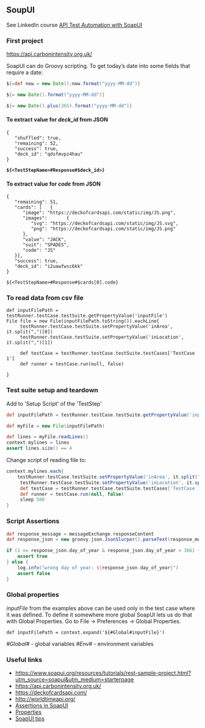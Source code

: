 ## SoupUI

See LinkedIn course [API Test Automation with SoapUI](https://www.linkedin.com/learning/api-test-automation-with-soapui/creating-your-first-project-in-soapui)

### First project

https://api.carbonintensity.org.uk/


SoapUI can do Groovy scripting. To get today’s date into some fields that require a date:


```groovy
${=def now = new Date();now.format("yyyy-MM-dd")}

${= new Date().format("yyyy-MM-dd")}

${= new Date().plus(365).format("yyyy-MM-dd")}
```

#### To extract value for *deck_id* from JSON
```
{
   "shuffled": true,
   "remaining": 52,
   "success": true,
   "deck_id": "qdsfmvpz4hau"
}
```
**`${<TestStepName>#Response#$deck_id>}`**

#### To extract value for *code* from JSON
```
{
   "remaining": 51,
   "cards": [   {
      "image": "https://deckofcardsapi.com/static/img/JS.png",
      "images":       {
         "svg": "https://deckofcardsapi.com/static/img/JS.svg",
         "png": "https://deckofcardsapi.com/static/img/JS.png"
      },
      "value": "JACK",
      "suit": "SPADES",
      "code": "JS"
   }],
   "success": true,
   "deck_id": "i2uawfwsc6kk"
}
```

`${<TestStepName>#Response#$cards[0].code}`


### To read data from csv file
```
def inputFilePath = testRunner.testCase.testSuite.getPropertyValue('inputFile')
File file = new File(inputFilePath.toString()).eachLine{
	 testRunner.testCase.testSuite.setPropertyValue('inArea', it.split(",")[0])
	 testRunner.testCase.testSuite.setPropertyValue('inLocation', it.split(",")[1])
	 
	 def testCase = testRunner.testCase.testSuite.testCases['TestCase 1']
	 def runner = testCase.run(null, false)

}
```

### Test suite setup and teardown

Add to 'Setup Script' of the 'TestStep'
```groovy
def inputFilePath = testRunner.testCase.testSuite.getPropertyValue('inputFile')

def myFile = new File(inputFilePath)

def lines = myFile.readLines()
context.mylines = lines
assert lines.size() == 4
```

Change script of reading file to:

```groovy
context.mylines.each{
	testRunner.testCase.testSuite.setPropertyValue('inArea', it.split(",")[0])
     testRunner.testCase.testSuite.setPropertyValue('inLocation', it.split(",")[1])
     def testCase = testRunner.testCase.testSuite.testCases['TestCase 1']
     def runner = testCase.run(null, false)
     sleep 500
}
```

### Script Assertions

```groovy
def response_message = messageExchange.responseContent
def response_json = new groovy.json.JsonSlurper().parseText(response_message)

if (1 <= response_json.day_of_year & response_json.day_of_year < 366) {
	assert true	
} else {
	log.info("wrong day of year: ${response_json.day_of_year}")
	assert false
}
```

### Global properties

*inputFile* from the examples above can be used only in the test case where it was defined.
To define it somewhere more global SoapUI lets us do that with Global Properties. 
Go to File -> Preferences -> Global Properties.

`def inputFilePath = context.expand('${#Global#inputFile}')`

*#Global#* - global variables
*#Env#* - environment variables



### Useful links

- https://www.soapui.org/resources/tutorials/rest-sample-project.html?utm_source=soapui&utm_medium=starterpage
- https://api.carbonintensity.org.uk/
- https://deckofcardsapi.com/
- http://worldtimeapi.org/
- [Assertions in SoapUI](https://www.guru99.com/assertions-soapui-complete-tutorial.html)
- [Properties](https://www.soapui.org/docs/functional-testing/properties/working-with-properties.html)
- [SoapUI tips](https://www.soapui.org/scripting-properties/tips-tricks.html)


